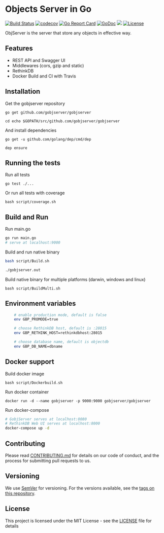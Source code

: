 # Objects Server in Go
[![Build Status](https://travis-ci.org/gobjserver/gobjserver.svg?branch=master)](https://travis-ci.org/gobjserver/gobjserver)
[![codecov](https://codecov.io/gh/gobjserver/gobjserver/branch/master/graph/badge.svg)](https://codecov.io/gh/gobjserver/gobjserver)
[![Go Report Card](https://goreportcard.com/badge/github.com/gobjserver/gobjserver)](https://goreportcard.com/report/github.com/gobjserver/gobjserver)
[![GoDoc](https://godoc.org/github.com/gobjserver/gobjserver?status.svg)](https://godoc.org/github.com/gobjserver/gobjserver)
[![](https://images.microbadger.com/badges/image/gobjserver/gobjserver.svg)](https://microbadger.com/images/gobjserver/gobjserver)
[![License](https://img.shields.io/badge/license-MIT-blue.svg)](https://github.com/gobjserver/gobjserver/blob/master/LICENSE)

ObjServer is the server that store any objects in effective way.

## Features
- REST API and Swagger UI
- Middlewares (cors, gzip and static)
- RethinkDB
- Docker Build and CI with Travis

## Installation

Get the gobjserver repository

```
go get github.com/gobjserver/gobjserver

cd echo $GOPATH/src/github.com/gobjserver/gobjserver
```

And install dependencies

```
go get -u github.com/golang/dep/cmd/dep

dep ensure
```

## Running the tests

Run all tests

```
go test ./...
```

Or run all tests with coverage

```
bash script/coverage.sh
```

## Build and Run

Run main.go
``` bash
go run main.go
# serve at localhost:9000
```

Build and run native binary

``` bash
bash script/Build.sh

./gobjserver.out
```
Build native binary for multiple platforms (darwin, windows and linux)

```
bash script/BuildMulti.sh
```

## Environment variables

```bash
    # enable production mode, default is false
    env GBP_PROMODE=true

    # choose RethinkDB host, default is :28015
    env GBP_RETHINK_HOST=rethinkdbhost:28015

    # choose database name, default is objectdb
    env GBP_DB_NAME=dbname
```
## Docker support 

Build docker image

```
bash script/Dockerbuild.sh
```

Run docker container

```
docker run -d --name gobjserver -p 9000:9000 gobjserver/gobjserver
```

Run docker-compose
```bash
# GobjServer serves at localhost:8080
# RethinkDB Web UI serves at localhost:8000
docker-compose up -d
```
## Contributing

Please read [CONTRIBUTING.md](CONTRIBUTING.md) for details on our code of conduct, and the process for submitting pull requests to us.

## Versioning

We use [SemVer](http://semver.org/) for versioning. For the versions available, see the [tags on this repository](https://github.com/gobjserver/gobjserver/tags). 

## License

This project is licensed under the MIT License - see the [LICENSE](LICENSE) file for details

